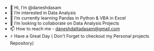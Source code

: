 - 👋 Hi, I’m @daneshdasam
- 👀 I’m interested in Data Analysis
- 🌱 I’m currently learning Pandas in Python & VBA in Excel
- 💞️ I’m looking to collaborate on Data Analysis Projects
- 📫 How to reach me - daneshdattadasam@gmail.com
- ⚡ Have a Great Day ( Don't Forget to checkout my Personal projects Repository)

<!---
daneshdasam/daneshdasam is a ✨ special ✨ repository because its `README.md` (this file) appears on your GitHub profile.
You can click the Preview link to take a look at your changes.
--->
